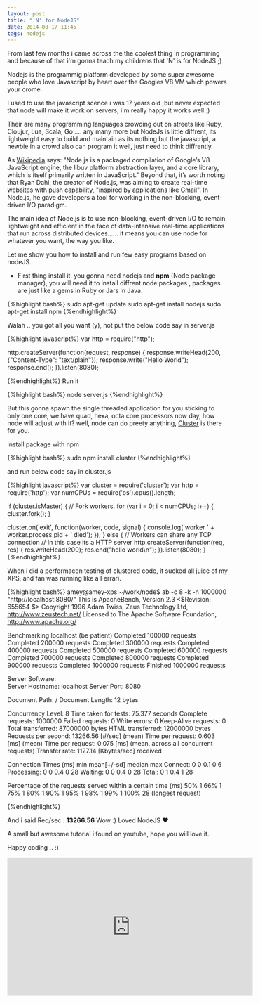 ```yaml
---
layout: post
title: "'N' for NodeJS"
date: 2014-08-17 11:45
tags: nodejs
---
```


From last few months i came across the the coolest thing in programming and because of that i'm gonna teach my childrens that 'N' is for NodeJS ;)

Nodejs is the programmig platform developed by some super awesome people who love Javascript by heart over the Googles V8 VM which powers your crome.

I used to use the javascript scence i was 17 years old ,but never expected that node will make it work on servers, i'm really happy it works well :)

Their are many programming languages crowding out on streets like Ruby, Cloujur, Lua, Scala, Go .... any many more but NodeJs is little diffrent, its lightweight easy to build and maintain as its nothing but the javascript, a newbie in a crowd also can program it well, just need to think diffrently.

As [Wikipedia](http://en.wikipedia.org/wiki/Nodejs) says: "Node.js is a packaged compilation of Google’s V8 JavaScript engine, the libuv platform abstraction layer, and a core library, which is itself primarily written in JavaScript." Beyond that, it’s worth noting that Ryan Dahl, the creator of Node.js, was aiming to create real-time websites with push capability, "inspired by applications like Gmail". In Node.js, he gave developers a tool for working in the non-blocking, event-driven I/O paradigm.

The main idea of Node.js is to use non-blocking, event-driven I/O to remain lightweight and efficient in the face of data-intensive real-time applications that run across distributed devices...... it means you can use node for whatever you want, the way you like.


Let me show you how to install and run few easy programs based on nodeJS.

+ First thing install it, you gonna need nodejs and **npm** (Node package manager), you will need it to  install diffrent node packages , packages are just like a gems in Ruby or Jars in Java.

{%highlight bash%}
sudo apt-get update
sudo apt-get install nodejs
sudo apt-get install npm
{%endhighlight%}

Walah .. you got all you want (y), not put the below code say in server.js

{%highlight javascript%}
var http = require("http");

http.createServer(function(request, response) {
  response.writeHead(200, {"Content-Type": "text/plain"});
  response.write("Hello World");
  response.end();
}).listen(8080);

{%endhighlight%}
Run it

{%highlight bash%}
node server.js
{%endhighlight%}


But this gonna spawn the single threaded application for you sticking to only one core, we have quad, hexa, octa core processors now day, how node will adjust with it? well, node can do preety anything, [Cluster](http://nodejs.org/api/cluster.html) is there for you.

install package with npm

{%highlight bash%}
sudo npm install cluster
{%endhighlight%}


and run below code say in cluster.js

{%highlight javascript%}
var cluster = require('cluster');
var http = require('http');
var numCPUs = require('os').cpus().length;

if (cluster.isMaster) {
  // Fork workers.
  for (var i = 0; i < numCPUs; i++) {
    cluster.fork();
  }

  cluster.on('exit', function(worker, code, signal) {
    console.log('worker ' + worker.process.pid + ' died');
  });
} else {
  // Workers can share any TCP connection
  // In this case its a HTTP server
  http.createServer(function(req, res) {
    res.writeHead(200);
    res.end("hello world\n");
  }).listen(8080);
}
{%endhighlight%}


When i did a performacen testing of clustered code, it sucked all juice of my XPS, and fan was running like a Ferrari.

{%highlight bash%}
amey@amey-xps:~/work/node$ ab -c 8 -k -n 1000000 "http://localhost:8080/"
This is ApacheBench, Version 2.3 <$Revision: 655654 $>
Copyright 1996 Adam Twiss, Zeus Technology Ltd, http://www.zeustech.net/
Licensed to The Apache Software Foundation, http://www.apache.org/

Benchmarking localhost (be patient)
Completed 100000 requests
Completed 200000 requests
Completed 300000 requests
Completed 400000 requests
Completed 500000 requests
Completed 600000 requests
Completed 700000 requests
Completed 800000 requests
Completed 900000 requests
Completed 1000000 requests
Finished 1000000 requests


Server Software:        
Server Hostname:        localhost
Server Port:            8080

Document Path:          /
Document Length:        12 bytes

Concurrency Level:      8
Time taken for tests:   75.377 seconds
Complete requests:      1000000
Failed requests:        0
Write errors:           0
Keep-Alive requests:    0
Total transferred:      87000000 bytes
HTML transferred:       12000000 bytes
Requests per second:    13266.56 [#/sec] (mean)
Time per request:       0.603 [ms] (mean)
Time per request:       0.075 [ms] (mean, across all concurrent requests)
Transfer rate:          1127.14 [Kbytes/sec] received

Connection Times (ms)
              min  mean[+/-sd] median   max
Connect:        0    0   0.1      0       6
Processing:     0    0   0.4      0      28
Waiting:        0    0   0.4      0      28
Total:          0    1   0.4      1      28

Percentage of the requests served within a certain time (ms)
  50%      1
  66%      1
  75%      1
  80%      1
  90%      1
  95%      1
  98%      1
  99%      1
 100%     28 (longest request)

{%endhighlight%}


And i said Req/sec : **13266.56** Wow :)
Loved NodeJS ♥

A small but awesome tutorial i found on youtube, hope you will love it.

Happy coding .. :)

<p id="vidn">
<iframe style="height: 315px;width: 560px;text-align: center !important;" src="https://www.youtube.com/embed/ndKRjmA6WNA"  frameborder="0">
</iframe> 
</p>
